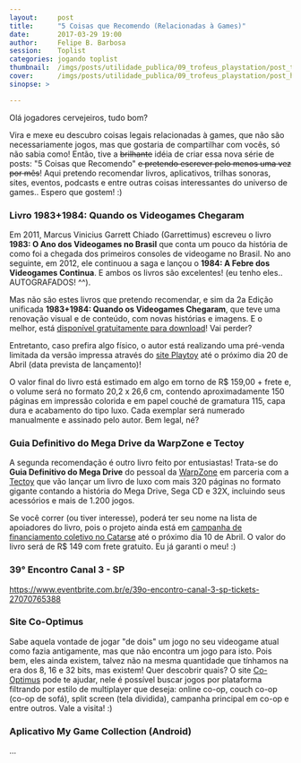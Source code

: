 ```yaml
---
layout:     post
title:      "5 Coisas que Recomendo (Relacionadas à Games)"
date:       2017-03-29 19:00
author:     Felipe B. Barbosa
session:    Toplist
categories: jogando toplist
thumbnail:  /imgs/posts/utilidade_publica/09_trofeus_playstation/post_thumbnail.jpg
cover:      /imgs/posts/utilidade_publica/09_trofeus_playstation/post_header.jpg
sinopse: >

---
```

Olá jogadores cervejeiros, tudo bom?

Vira e mexe eu descubro coisas legais relacionadas à games, que não são necessariamente jogos, mas que gostaria de compartilhar com vocês, só não sabia como! Então, tive a <s>brilhante</s> idéia de criar essa nova série de posts: "5 Coisas que Recomendo" <s>e pretendo escrever pelo menos uma vez por mês</s>! Aqui pretendo recomendar livros, aplicativos, trilhas sonoras, sites, eventos, podcasts e entre outras coisas interessantes do universo de games.. Espero que gostem! :)

### Livro 1983+1984: Quando os Videogames Chegaram

Em 2011, Marcus Vinicius Garrett Chiado (Garrettimus) escreveu o livro **1983: O Ano dos Videogames no Brasil** que conta um pouco da história de como foi a chegada dos primeiros consoles de videogame no Brasil. No ano seguinte, em 2012, ele continuou a saga e lançou o **1984: A Febre dos Videogames Continua**. E ambos os livros são excelentes! (eu tenho eles.. AUTOGRAFADOS! ^^).

Mas não são estes livros que pretendo recomendar, e sim da 2a Edição unificada **1983+1984: Quando os Videogames Chegaram**, que teve uma renovação visual e de conteúdo, com novas histórias e imagens. E o melhor, está [disponível gratuitamente para download](http://www.memoriadovideogame.com.br/index.php?page=novo-livro)! Vai perder?

Entretanto, caso prefira algo físico, o autor está realizando uma pré-venda limitada da versão impressa através do [site Playtoy](http://www.playtoy.com.br/brinquedos-novos-livros-novos-livro-1983-1984-quando-videogames-chegaram-p-40180.html) até o próximo dia 20 de Abril (data prevista de lançamento)!

O valor final do livro está estimado em algo em torno de R$ 159,00 + frete e, o volume será no formato 20,2 x 26,6 cm, contendo aproximadamente 150 páginas em impressão colorida e em papel couché de gramatura 115, capa dura e acabamento do tipo luxo. Cada exemplar será numerado manualmente e assinado pelo autor. Bem legal, né?

### Guia Definitivo do Mega Drive da WarpZone e Tectoy

A segunda recomendação é outro livro feito por entusiastas! Trata-se do **Guia Definitivo do Mega Drive** do pessoal da [WarpZone](http://warpzone.me/loja/) em parceria com a [Tectoy](http://www.tectoy.com.br/) que vão lançar um livro de luxo com mais 320 páginas no formato gigante contando a história do Mega Drive, Sega CD e 32X, incluindo seus acessórios e mais de 1.200 jogos.

Se você correr (ou tiver interesse), poderá ter seu nome na lista de apoiadores do livro, pois o projeto ainda está em [campanha de financiamento coletivo no Catarse](https://www.catarse.me/megadrive) até o próximo dia 10 de Abril. O valor do livro será de R$ 149 com frete gratuito. Eu já garanti o meu! :)

### 39° Encontro Canal 3 - SP

https://www.eventbrite.com.br/e/39o-encontro-canal-3-sp-tickets-27070765388

### Site Co-Optimus

Sabe aquela vontade de jogar "de dois" um jogo no seu videogame atual como fazia antigamente, mas que não encontra um jogo para isto. Pois bem, eles ainda existem, talvez não na mesma quantidade que tínhamos na era dos 8, 16 e 32 bits, mas existem! Quer descobrir quais? O site [Co-Optimus](http://www.co-optimus.com) pode te ajudar, nele é possível buscar jogos por plataforma filtrando por estilo de multiplayer que deseja: online co-op, couch co-op (co-op de sofá), split screen (tela dividida), campanha principal em co-op e entre outros. Vale a visita! :)



### Aplicativo My Game Collection (Android)

...
